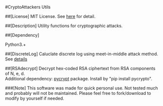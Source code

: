 #CryptoAttackers Utils

##[License]
MIT License. See [here](https://github.com/636F57/CryptoAttackers/blob/master/LICENSE) for detail.

##[Description]
Utility functions for cryptographic attacks.

##[Dependency]

Python3.+

##[DiscreteLog]
Caluclate discrete log using meet-in-middle attack method.  
See [details](https://github.com/636F57/CryptoAttackers/blob/master/Utils/README-DiscreteLog.md)

##[RSAdecrypt]
Decrypt hex-coded RSA ciphertext from RSA components of N, e, d.   
Additional dependency: [pycrypt](https://pypi.python.org/pypi/pycrypto) package. Install by "pip install pycrypto".



###[Note]
This software was made for quick personal use. Not tested much and probably will not be maintained.
Please feel free to fork/download to modify by yourself if needed.

